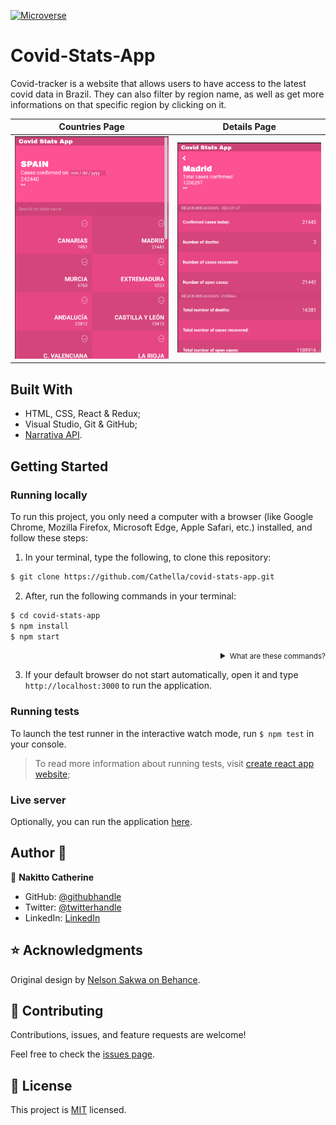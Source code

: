 <p align="left">
  <a href="https://www.microverse.org/">
    <img alt="Microverse" src="https://img.shields.io/badge/-Microverse-blueviolet?style=flat-square">
  </a>
</p>

# Covid-Stats-App
Covid-tracker is a website that allows users to have access to the latest covid data in Brazil. They can also filter by region name, as well as get more informations on that specific region by clicking on it.

| Countries Page | Details Page |
| --- | --- |
| ![screenshot](./countries.PNG) | ![screenshot](./details.PNG) |

## Built With

- HTML, CSS, React & Redux;
- Visual Studio, Git & GitHub;
- [Narrativa API](https://covid19tracking.narrativa.com/index_en.html).

## Getting Started

### Running locally
To run this project, you only need a computer with a browser (like Google Chrome, Mozilla Firefox, Microsoft Edge, Apple Safari, etc.) installed, and follow these steps:

1. In your terminal, type the following, to clone this repository:

```sh
$ git clone https://github.com/Cathella/covid-stats-app.git
```

2. After, run the following commands in your terminal:

```sh
$ cd covid-stats-app
$ npm install
$ npm start
```
<details align="right">
<summary><small>What are these commands?</summary>
- the `$ cd` command is used to move to different folders. <br>
- `$ npm install` install all the required dependencies to run the project.
- while `$ npm run start` runs the app in the development mode.</small>
</details>


3. If your default browser do not start automatically, open it and type `http://localhost:3000` to run the application.

### Running tests
To launch the test runner in the interactive watch mode, run `$ npm test` in your console.
> To read more information about running tests, visit [create react app website](https://create-react-app.dev/docs/running-tests/);

### Live server
Optionally, you can run the application [here]().

## Author 👤

👤 **Nakitto Catherine**

- GitHub: [@githubhandle](https://github.com/Cathella)
- Twitter: [@twitterhandle](https://twitter.com/cathella9)
- LinkedIn: [LinkedIn](https://www.linkedin.com/in/nakitto-catherine2020/)

## ⭐️ Acknowledgments

Original design by [Nelson Sakwa on Behance](https://www.behance.net/sakwadesignstudio).

## 🤝 Contributing

Contributions, issues, and feature requests are welcome!

Feel free to check the [issues page](https://github.com/Cathella/covid-stats-app/issues).

## 📝 License

This project is [MIT](./LICENSE) licensed.
